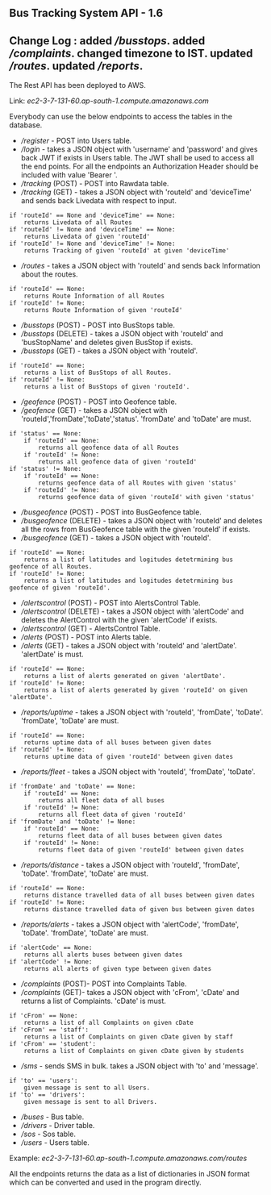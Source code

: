 Bus Tracking System API - 1.6
--------------------------------
Change Log : added _/busstops_. added _/complaints_. changed timezone to IST. updated _/routes_. updated _/reports_.
--------------------------------
The Rest API has been deployed to AWS.

Link: _ec2-3-7-131-60.ap-south-1.compute.amazonaws.com_

Everybody can use the below endpoints to access the tables in the database.

* _/register_ - POST into Users table.
* _/login_ - takes a JSON object with 'username' and 'password' and gives back JWT if exists in Users table. The JWT shall be used to access all the end points. For all the endpoints an Authorization Header should be included with value 'Bearer <JWT>'.
* _/tracking_ (POST) - POST into Rawdata table.
* _/tracking_ (GET) - takes a JSON object with 'routeId' and 'deviceTime' and sends back Livedata with respect to input.
```
if 'routeId' == None and 'deviceTime' == None:
	returns Livedata of all Routes
if 'routeId' != None and 'deviceTime' == None:
	returns Livedata of given 'routeId'
if 'routeId' != None and 'deviceTime' != None:
	returns Tracking of given 'routeId' at given 'deviceTime'
```
* _/routes_ - takes a JSON object with 'routeId' and sends back Information about the routes.
```
if 'routeId' == None:
	returns Route Information of all Routes
if 'routeId' != None:
	returns Route Information of given 'routeId'
```
* _/busstops_ (POST) - POST into BusStops table.
* _/busstops_ (DELETE) - takes a JSON object with 'routeId' and 'busStopName' and deletes given BusStop if exists.
* _/busstops_ (GET) - takes a JSON object with 'routeId'.
```
if 'routeId' == None:
	returns a list of BusStops of all Routes.
if 'routeId' != None:
	returns a list of BusStops of given 'routeId'.
```
* _/geofence_ (POST) - POST into Geofence table.
* _/geofence_ (GET) - takes a JSON object with 'routeId','fromDate','toDate','status'. 'fromDate' and 'toDate' are must.
```
if 'status' == None:
	if 'routeId' == None:
		returns all geofence data of all Routes
	if 'routeId' != None:
		returns all geofence data of given 'routeId'
if 'status' != None:
	if 'routeId' == None:
		returns geofence data of all Routes with given 'status'
	if 'routeId' != None:
		returns geofence data of given 'routeId' with given 'status'
```
* _/busgeofence_ (POST) - POST into BusGeofence table.
* _/busgeofence_ (DELETE) - takes a JSON object with 'routeId' and deletes all the rows from BusGeofence table with the given 'routeId' if exists.
* _/busgeofence_ (GET) - takes a JSON object with 'routeId'.
```
if 'routeId' == None:
	returns a list of latitudes and logitudes detetrmining bus geofence of all Routes.
if 'routeId' != None:
	returns a list of latitudes and logitudes detetrmining bus geofence of given 'routeId'.
```
* _/alertscontrol_ (POST) - POST into AlertsControl Table.
* _/alertscontrol_ (DELETE) - takes a JSON object with 'alertCode' and deletes the AlertControl with the given 'alertCode' if exists.
* _/alertscontrol_ (GET) - AlertsControl Table.
* _/alerts_ (POST) - POST into Alerts table.
* _/alerts_ (GET) - takes a JSON object with 'routeId' and 'alertDate'. 'alertDate' is must.
```
if 'routeId' == None:
	returns a list of alerts generated on given 'alertDate'.
if 'routeId' != None:
	returns a list of alerts generated by given 'routeId' on given 'alertDate'.
```
* _/reports/uptime_ - takes a JSON object with 'routeId', 'fromDate', 'toDate'. 'fromDate', 'toDate' are must.
```
if 'routeId' == None:
	returns uptime data of all buses between given dates
if 'routeId' != None:
	returns uptime data of given 'routeId' between given dates
```
* _/reports/fleet_ - takes a JSON object with 'routeId', 'fromDate', 'toDate'.
```
if 'fromDate' and 'toDate' == None:
	if 'routeId' == None:
		returns all fleet data of all buses
	if 'routeId' != None:
		returns all fleet data of given 'routeId'
if 'fromDate' and 'toDate' != None:
	if 'routeId' == None:
		returns fleet data of all buses between given dates
	if 'routeId' != None:
		returns fleet data of given 'routeId' between given dates
```
* _/reports/distance_ - takes a JSON object with 'routeId', 'fromDate', 'toDate'. 'fromDate', 'toDate' are must.
```
if 'routeId' == None:
	returns distance travelled data of all buses between given dates
if 'routeId' != None:
	returns distance travelled data of given bus between given dates
```
* _/reports/alerts_ - takes a JSON object with 'alertCode', 'fromDate', 'toDate'. 'fromDate', 'toDate' are must.
```
if 'alertCode' == None:
	returns all alerts buses between given dates
if 'alertCode' != None:
	returns all alerts of given type between given dates
```
* _/complaints_ (POST)- POST into Complaints Table.
* _/complaints_ (GET)- takes a JSON object with 'cFrom', 'cDate' and returns a list of Complaints. 'cDate' is must.
```
if 'cFrom' == None:
	returns a list of all Complaints on given cDate
if 'cFrom' == 'staff':
	returns a list of Complaints on given cDate given by staff
if 'cFrom' == 'student':
	returns a list of Complaints on given cDate given by students
```
* _/sms_ - sends SMS in bulk. takes a JSON object with 'to' and 'message'.
```
if 'to' == 'users':
	given message is sent to all Users.
if 'to' == 'drivers':
	given message is sent to all Drivers.
```
* _/buses_ - Bus table.
* _/drivers_ - Driver table.
* _/sos_ - Sos table.
* _/users_ - Users table.

Example: _ec2-3-7-131-60.ap-south-1.compute.amazonaws.com/routes_

All the endpoints returns the data as a list of dictionaries in JSON format which can be converted and used in the program directly.
